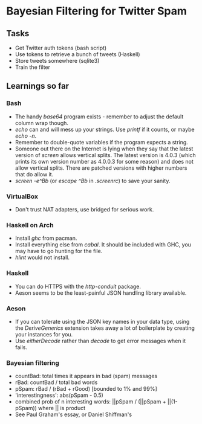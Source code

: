 # Bayesian Filtering for Twitter Spam

## Tasks
+ Get Twitter auth tokens (bash script)
+ Use tokens to retrieve a bunch of tweets (Haskell)
+ Store tweets somewhere (sqlite3)
+ Train the filter

## Learnings so far

### Bash
- The handy _base64_ program exists - remember to adjust the default column wrap though.
- _echo_ can and will mess up your strings. Use _printf_ if it counts, or maybe _echo -n_.
- Remember to double-quote variables if the program expects a string.
- Someone out there on the Internet is lying when they say that the latest version of _screen_ allows vertical splits. The latest version is 4.0.3 (which prints its own version number as 4.0.0.3 for some reason) and does not allow vertical splits. There are patched versions with higher numbers that do allow it.
- _screen -e^Bb_ (or _escape ^Bb_ in _.screenrc_) to save your sanity.

### VirtualBox
- Don't trust NAT adapters, use bridged for serious work.

### Haskell on Arch
- Install _ghc_ from pacman.
- Install everything else from _cabal_. It should be included with GHC, you may have to go hunting for the file.
- _hlint_ would not install.

### Haskell
- You can do HTTPS with the _http-conduit_ package.
- Aeson seems to be the least-painful JSON handling library available.

### Aeson
- If you can tolerate using the JSON key names in your data type, using the _DeriveGenerics_ extension takes away a lot of boilerplate by creating your instances for you.
- Use _eitherDecode_ rather than _decode_ to get error messages when it fails.

### Bayesian filtering
- countBad: total times it appears in bad (spam) messages
- rBad: countBad / total bad words
- pSpam: rBad / (rBad + rGood) [bounded to 1% and 99%]
- 'interestingness': abs(pSpam - 0.5)
- combined prob of n interesting words: ||pSpam / (||pSpam + ||(1-pSpam)) where || is product
- See Paul Graham's essay, or Daniel Shiffman's
